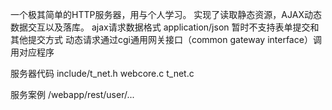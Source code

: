 一个极其简单的HTTP服务器，用与个人学习。
实现了读取静态资源，AJAX动态数据交互以及落库。
ajax请求数据格式 application/json 暂时不支持表单提交和其他提交方式
动态请求通过cgi通用网关接口（common gateway interface）调用对应程序

服务器代码
include/t_net.h
webcore.c
t_net.c


服务案例
/webapp/rest/user/...

